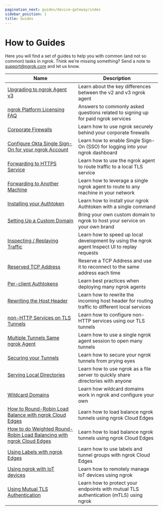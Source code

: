 ```yaml
---
pagination_next: guides/device-gateway/index
sidebar_position: 1
title: Guides
---
```


# How to Guides

Here you will find a set of guides to help you with common (and not so common) tasks in ngrok. Think we're missing something? Send a note to [support@ngrok.com](mailto:support@ngrok.com) and let us know.

| Name                                                                                                                                     | Description                                                                                    |
| ---------------------------------------------------------------------------------------------------------------------------------------- | ---------------------------------------------------------------------------------------------- |
| [Upgrading to ngrok Agent v3](/guides/upgrade-v2-v3)                                                                                     | Learn about the key differences between the v2 and v3 ngrok agent                              |
| [ngrok Platform Licensing FAQ](/guides/licensing)                                                                                        | Answers to commonly asked questions related to signing up for paid ngrok services              |
| [Corporate Firewalls](/guides/running-behind-firewalls)                                                                                  | Learn how to use ngrok securely behind your corporate firewalls                                |
| [Configure Okta Single Sign-On for your ngrok Account](/guides/dashboard-sso-okta-setup)                                                 | Learn how to enable Single Sign-On (SSO) for logging into your ngrok dashboard                 |
| [Forwarding to HTTPS Service](/http/#upstream-https-servers)                                                                             | Learn how to use the ngrok agent to route traffic to a local TLS service                       |
| [Forwarding to Another Machine](/http/#forward-to-non-local)                                                                             | Learn how to leverage a single ngrok agent to route to any machine in your network             |
| [Installing your Authtoken](/agent/#authtokens)                                                                                          | Learn how to install your ngrok Authtoken with a single command                                |
| [Setting Up a Custom Domain](/guides/how-to-set-up-a-custom-domain)                                                                      | Bring your own custom domain to ngrok to host your service on your own brand                   |
| [Inspecting / Replaying Traffic](/agent/web-inspection-interface)                                                                        | Learn how to speed up local development by using the ngrok agent Inspect UI to replay requests |
| [Reserved TCP Address](/tcp/#fixed-address)                                                                                              | Reserve a TCP Address and use it to reconnect to the same address each time                    |
| [Per-client Authtokens](/agent/#authtokens)                                                                                              | Learn best practices when deploying many ngrok agents                                          |
| [Rewriting the Host Header](/http/#rewrite-host-header)                                                                                  | Learn how to rewrite the incoming host header for routing traffic to different local services  |
| [non-HTTP Services on TLS Tunnels](/tls/)                                                                                                | Learn how to configure non-HTTP services using our TLS tunnels                                 |
| [Multiple Tunnels Same ngrok Agent](/agent/config#tunnel-configurations)                                                                 | Learn how to use a single ngrok agent session to open many tunnels                             |
| [Securing your Tunnels](/guides/securing-your-tunnels)                                                                                   | Learn how to secure your ngrok tunnels from prying eyes                                        |
| [Serving Local Directories](/http/#file-serving)                                                                                         | Learn how to use ngrok as a file server to quickly share directories with anyone               |
| [Wildcard Domains](/network-edge/domains-and-tcp-addresses#wildcard-domains)                                                             | Learn how wildcard domains work in ngrok and configure your own                                |
| [How to Round-Robin Load Balance with ngrok Cloud Edges](/guides/how-to-round-robin-load-balance-with-ngrok-cloud-edges)                 | Learn how to load balance ngrok tunnels using ngrok Cloud Edges                                |
| [How to do Weighted Round-Robin Load Balancing with ngrok Cloud Edges](/guides/how-to-do-weighted-load-balancing-with-ngrok-cloud-edges) | Learn how to load balance ngrok tunnels using ngrok Cloud Edges                                |
| [Using Labels with ngrok Edges](/guides/using-labels-within-ngrok)                                                                       | Learn how to use labels and tunnel groups with ngrok Cloud Edges                               |
| [Using ngrok with IoT devices](/guides/device-gateway)                                                                                   | Learn how to remotely manage IoT devices using ngrok                                           |
| [Using Mutual TLS Authentication](/guides/using-tls-mutual-authentication)                                                               | Learn how to protect your endpoints with mutual TLS authentication (mTLS) using ngrok          |
